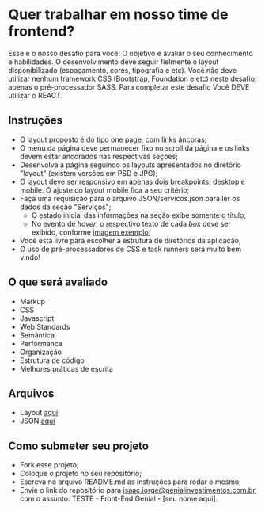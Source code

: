 # Quer trabalhar em nosso time de frontend? #

Esse é o nosso desafio para você!
O objetivo é avaliar o seu conhecimento e habilidades. O desenvolvimento deve seguir fielmente o layout disponibilizado (espaçamento, cores, tipografia e etc). Você não deve utilizar nenhum framework CSS (Bootstrap, Foundation e etc) neste desafio, apenas o pré-processador SASS. 
Para completar este desafio Você DEVE utilizar o REACT.

## Instruções ##

* O layout proposto é do tipo one page, com links âncoras;
* O menu da página deve permanecer fixo no scroll da página e os links devem estar ancorados nas respectivas seções;
* Desenvolva a página seguindo os layouts apresentados no diretório "layout" (existem versões em PSD e JPG);
* O layout deve ser responsivo em apenas dois breakpoints: desktop e mobile. O ajuste do layout mobile fica a seu critério;
* Faça uma requisição para o arquivo JSON/servicos.json para ler os dados da seção "Serviços";
    * O estado inicial das informações na seção exibe somente o título;
    * No evento de *hover*, o respectivo texto de cada *box* deve ser exibido, conforme [imagem exemplo](Layout/layout.png);
* Você está livre para escolher a estrutura de diretórios da aplicação;
* O uso de pré-processadores de CSS e task runners será muito bem vindo!

## O que será avaliado ##

* Markup
* CSS
* Javascript
* Web Standards
* Semântica
* Performance
* Organização
* Estrutura de código
* Melhores práticas de escrita

## Arquivos ##
- Layout [aqui](Layout)
- JSON [aqui](JSON)

## Como submeter seu projeto ##
* Fork esse projeto;
* Coloque o projeto no seu repositório;
* Escreva no arquivo README.md as instruções para rodar o mesmo;
* Envie o link do repositório para isaac.jorge@genialinvestimentos.com.br, com o assunto: TESTE - Front-End Genial - [seu nome aqui].
